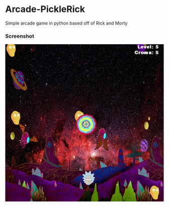 # Arcade-PickleRick

Simple arcade game in python based off of Rick and Morty

### Screenshot
![](https://github.com/Sinzunza/Arcade-PickleRick/blob/main/images/screenshot.jpg)
